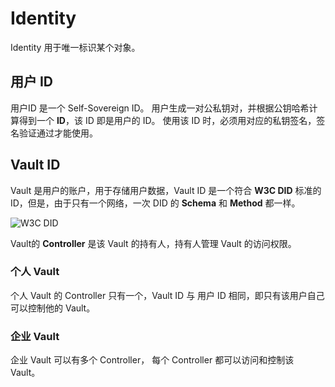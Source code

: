 # Identity

Identity 用于唯一标识某个对象。

## 用户 ID

用户ID 是一个 Self-Sovereign ID。 用户生成一对公私钥对，并根据公钥哈希计算得到一个 __ID__，该 ID 即是用户的 ID。 使用该 ID 时，必须用对应的私钥签名，签名验证通过才能使用。

## Vault ID

Vault 是用户的账户，用于存储用户数据，Vault ID 是一个符合 __W3C DID__ 标准的ID，但是，由于只有一个网络，一次 DID 的 __Schema__ 和 __Method__ 都一样。

![W3C DID](https://www.w3.org/TR/did-core/diagrams/parts-of-a-did.svg)

Vault的 __Controller__ 是该 Vault 的持有人，持有人管理 Vault 的访问权限。

### 个人 Vault

个人 Vault 的 Controller 只有一个，Vault ID 与 用户 ID 相同，即只有该用户自己可以控制他的 Vault。

### 企业 Vault

企业 Vault 可以有多个 Controller， 每个 Controller 都可以访问和控制该 Vault。
